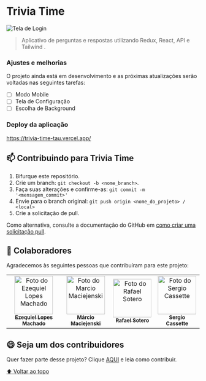 # Trivia Time

<img src="https://i.ibb.co/kXwNbSz/Captura-de-tela-de-2022-07-28-10-42-50.png" alt="Tela de Login">

> Aplicativo de perguntas e respostas utilizando Redux, React, API e Tailwind .

### Ajustes e melhorias

O projeto ainda está em desenvolvimento e as próximas atualizações serão voltadas nas seguintes tarefas:

- [ ] Modo Mobile
- [ ] Tela de Configuração
- [ ] Escolha de Background

### Deploy da aplicação

<a href='https://trivia-time-tau.vercel.app/'> https://trivia-time-tau.vercel.app/ </a>

## 📫 Contribuindo para Trivia Time

1. Bifurque este repositório.
2. Crie um branch: `git checkout -b <nome_branch>`.
3. Faça suas alterações e confirme-as: `git commit -m '<mensagem_commit>'`
4. Envie para o branch original: `git push origin <nome_do_projeto> / <local>`
5. Crie a solicitação de pull.

Como alternativa, consulte a documentação do GitHub em [como criar uma solicitação pull](https://help.github.com/en/github/collaborating-with-issues-and-pull-requests/creating-a-pull-request).

## 🤝 Colaboradores

Agradecemos às seguintes pessoas que contribuíram para este projeto:

<table>
  <tr>
    <td align="center">
      <a href="#">
        <img src="https://avatars.githubusercontent.com/u/87786093?s=64&v=4" width="100px;" alt="Foto do Ezequiel Lopes Machado"/><br>
        <sub>
          <b>Ezequiel Lopes Machado</b>
        </sub>
      </a>
    </td>
    <td align="center">
      <a href="#">
        <img src="https://avatars.githubusercontent.com/u/99998520?s=64&v=4" width="100px;" alt="Foto do Marcio Maciejenski"/><br>
        <sub>
          <b>Márcio Maciejenski</b>
        </sub>
      </a>
    </td>
    <td align="center">
      <a href="#">
        <img src="https://avatars.githubusercontent.com/u/52324961?s=64&v=4" width="100px;" alt="Foto do Rafael Sotero"/><br>
        <sub>
          <b>Rafael Sotero</b>
        </sub>
      </a>
    </td>
    <td align="center">
      <a href="#">
        <img src="https://avatars.githubusercontent.com/u/84883221?s=64&v=4" width="100px;" alt="Foto do Sergio Cassette"/><br>
        <sub>
          <b>Sergio Cassette</b>
        </sub>
      </a>
    </td>
  </tr>
</table>


## 😄 Seja um dos contribuidores<br>

Quer fazer parte desse projeto? Clique [AQUI](CONTRIBUTING.md) e leia como contribuir.

[⬆ Voltar ao topo](#trivia-time)<br>
